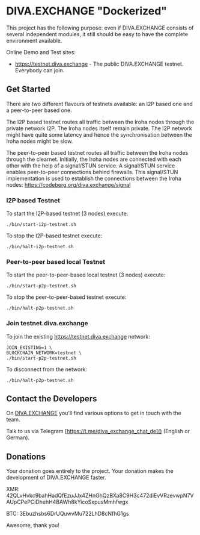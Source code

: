 # DIVA.EXCHANGE "Dockerized"

This project has the following purpose: even if DIVA.EXCHANGE consists of several independent modules, it still should be easy to have the complete environment available.

Online Demo and Test sites:
* https://testnet.diva.exchange - The public DIVA.EXCHANGE testnet. Everybody can join. 

## Get Started

There are two different flavours of testnets available: an I2P based one and a peer-to-peer based one.

The I2P based testnet routes all traffic between the Iroha nodes through the private network I2P. The Iroha nodes itself remain private. The I2P network might have quite some latency and hence the synchronisation between the Iroha nodes might be slow.

The peer-to-peer based testnet routes all traffic between the Iroha nodes through the clearnet. Initially, the Iroha nodes are connected with each other with the help of a signal/STUN service. A signal/STUN service enables peer-to-peer connections behind firewalls. This signal/STUN implementation is used to establish the connections between the Iroha nodes: https://codeberg.org/diva.exchange/signal 

### I2P based Testnet

To start the I2P-based testnet (3 nodes) execute:

```
./bin/start-i2p-testnet.sh
```

To stop the I2P-based testnet execute:

```
./bin/halt-i2p-testnet.sh
```


### Peer-to-peer based local Testnet

To start the peer-to-peer-based local testnet (3 nodes) execute:

```
./bin/start-p2p-testnet.sh
```

To stop the peer-to-peer-based testnet execute:

```
./bin/halt-p2p-testnet.sh
```

### Join testnet.diva.exchange

To join the existing https://testnet.diva.exchange network:

```
JOIN_EXISTING=1 \
BLOCKCHAIN_NETWORK=testnet \
./bin/start-p2p-testnet.sh
```

To disconnect from the network:

```
./bin/halt-p2p-testnet.sh
```

## Contact the Developers

On [DIVA.EXCHANGE](https://www.diva.exchange) you'll find various options to get in touch with the team. 

Talk to us via Telegram [https://t.me/diva_exchange_chat_de]() (English or German).

## Donations

Your donation goes entirely to the project. Your donation makes the development of DIVA.EXCHANGE faster.

XMR: 42QLvHvkc9bahHadQfEzuJJx4ZHnGhQzBXa8C9H3c472diEvVRzevwpN7VAUpCPePCiDhehH4BAWh8kYicoSxpusMmhfwgx

BTC: 3Ebuzhsbs6DrUQuwvMu722LhD8cNfhG1gs

Awesome, thank you!
